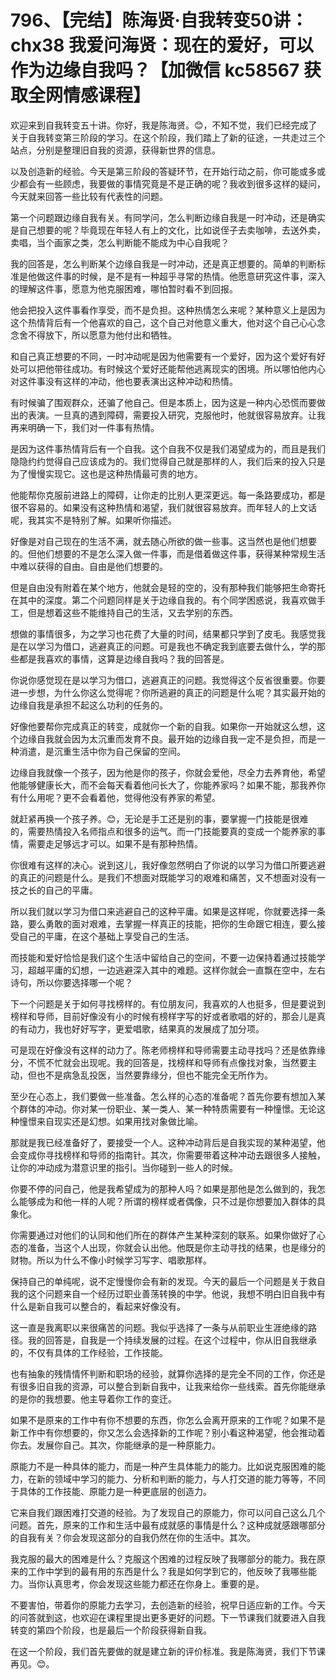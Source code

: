 # 796、【完结】陈海贤·自我转变50讲：chx38 我爱问海贤：现在的爱好，可以作为边缘自我吗？【加微信 kc58567 获取全网情感课程】

欢迎来到自我转变五十讲。你好，我是陈海贤。😊，不知不觉，我们已经完成了关于自我转变第三阶段的学习。在这个阶段，我们踏上了新的征途，一共走过三个站点，分别是整理旧自我的资源，获得新世界的信息。

以及创造新的经验。今天是第三阶段的答疑环节，在开始行动之前，你可能或多或少都会有一些顾虑，我要做的事情究竟是不是正确的呢？我收到很多这样的疑问，今天就来回答一些比较有代表性的问题。

第一个问题跟边缘自我有关。有同学问，怎么判断边缘自我是一时冲动，还是确实是自己想要的呢？毕竟现在年轻人有上的文化，比如说侄子去卖咖啡，去送外卖，卖唱，当个画家之类，怎么判断能不能成为中心自我呢？

我的回答是，怎么判断某个边缘自我是一时冲动，还是真正想要的。简单的判断标准是他做这件事的时候，是不是有一种超乎寻常的热情。他愿意研究这件事，深入的理解这件事，愿意为他克服困难，哪怕暂时看不到回报。

他会把投入这件事看作享受，而不是负担。这种热情怎么来呢？某种意义上是因为这个热情背后有一个他喜欢的自己，这个自己对他意义重大，他对这个自己心心念念舍不得放下，所以愿意为他付出和牺牲。

和自己真正想要的不同，一时冲动呢是因为他需要有一个爱好，因为这个爱好有好处可以把他带往成功。有时候这个爱好还能帮他逃离现实的困境。所以哪怕他内心对这件事没有这样的冲动，他也要表演出这种冲动和热情。

有时候骗了围观群众，还骗了他自己。但是本质上，因为这是一种内心恐慌而要做出的表演。一旦真的遇到障碍，需要投入研究，克服他时，他就很容易放弃。让我再来明确一下，我们对一件事有热情。

是因为这件事热情背后有一个自我。这个自我不仅是我们渴望成为的，而且是我们隐隐约约觉得自己应该成为的。我们觉得自己就是那样的人，我们后来的投入只是为了慢慢实现它。这也是这种热情最可贵的地方。

他能帮你克服前进路上的障碍，让你走的比别人更深更远。每一条路要成功，都是很不容易的。如果没有这种热情和渴望，我们就很容易放弃。而年轻人的上文话呢，我其实不是特别了解。如果听你描述。

好像是对自己现在的生活不满，就去随心所欲的做一些事。这当然也是他们想要的。但他们想要的不是怎么深入做一件事，而是借着做这件事，获得某种常规生活中难以获得的自由。自由是他们想要的。

但是自由没有附着在某个地方，他就会是轻的空的，没有那种我们能够把生命寄托在其中的深度。第二个问题同样是关于边缘自我的。有个同学困惑说，我喜欢做手工，但是想着这些不能维持自己的生活，又去学别的东西。

想做的事情很多，为之学习也花费了大量的时间，结果都只学到了皮毛。我感觉我是在以学习为借口，逃避真正的问题。可是我也不确定我到底要去做什么，学的那些都是我喜欢的事情，这算是边缘自我吗？我的回答是。

你说你感觉现在是以学习为借口，逃避真正的问题。我觉得这个反省很重要。你要进一步想，为什么你这么觉得呢？你所逃避的真正的问题是什么呢？其实最开始的边缘自我是承担不起这么功利的任务的。

好像他要帮你完成真正的转变，成就你一个新的自我。如果你一开始就这么想，这个边缘自我就会因为太沉重而发育不良。最开始的边缘自我一定不是负担，而是一种消遣，是沉重生活中你为自己保留的空间。

边缘自我就像一个孩子，因为他是你的孩子，你就会爱他，尽全力去养育他，希望他能够健康长大，而不会每天看着他问长大了，你能养家吗？如果不能，那我养你有什么用呢？更不会看着他，觉得他没有养家的希望。

就赶紧再换一个孩子养。😊，无论是手工还是别的事，要掌握一门技能是很难的，需要热情投入名师指点和很多的运气。而一门技能要真的变成一个能养家的事情，需要走足够远才可以。如果不是有那种热情。

你很难有这样的决心。说到这儿，我好像忽然明白了你说的以学习为借口所要逃避的真正的问题是什么。是我们不想面对既能学习的艰难和痛苦，又不想面对没有一技之长的自己的平庸。

所以我们就以学习为借口来逃避自己的这种平庸。如果是这样呢，你就要选择一条路，要么勇敢的面对艰难，去掌握一样真正的技能，把你的生命跟它相连，要么接受自己的平庸，在这个基础上享受自己的生活。

而技能和爱好恰恰是我们这个生活中留给自己的空间，不要一边保持着通过技能学习，超越平庸的幻想，一边逃避深入其中的难题。这样你就会一直飘在空中，左右诗句，所以你要选择哪一个呢？

下一个问题是关于如何寻找榜样的。有位朋友问，我喜欢的人也挺多，但是要说到榜样和导师，目前好像没有小的时候有榜样字写的好或者歌唱的好的，那会儿是真的有动力，我也好好写字，更爱唱歌，结果真的发展成了加分项。

可是现在好像没有这样的动力了。陈老师榜样和导师需要主动寻找吗？还是依靠缘分，不慌不忙就会出现呢。我的回答是，找榜样和导师有点像找对象，当然要主动，但也不是病急乱投医，当然要靠缘分，但也不能完全无所作为。

至少在心态上，我们要做一些准备。怎么样的心态的准备呢？首先你要有想加入某个群体的冲动。你对某一份职业、某一类人、某一种特质需要有一种憧憬。无论这种憧憬来自现实还是幻想。如果用找对象做比喻。

那就是我已经准备好了，要接受一个人。这种冲动背后是自我实现的某种渴望，他会变成你寻找榜样和导师的指南针。其次，你需要带着这种冲动去跟很多人接触，让你的冲动成为潜意识里的指引。当你碰到一些人的时候。

你要不停的问自己，他是我希望成为的那种人吗？如果是那他是怎么做到的，我怎么能够成为和他一样的人呢？所谓的榜样或者偶像，只不过是你想要加入群体的具象化。

你需要通过对他们的认同和他们所在的群体产生某种深刻的联系。如果你做好了心态的准备，当这个人出现，你就会认出他。他既是你主动寻找的结果，也是缘分的财物。所以为什么不像小时候学习写字、唱歌那样。

保持自己的单纯呢，说不定慢慢你会有新的发现。今天的最后一个问题是关于救自我的这个问题来自一个经历过职业善荡转换的中学。他说，我想不明白旧自我中有什么是新自我可以整合的，看起来好像没有。

这一直是我离职以来很痛苦的问题。我似乎选择了一条与从前职业生涯绝缘的路径。我的回答是，自我是一个持续发展的过程。在这个过程中，你从旧自我继承的，不仅有具体的工作经验，工作技能。

也有抽象的残情情怀判断和职场的经验，就算你选择的是完全不同的工作，你还是有很多旧自我的资源，可以整合到新自我中，让我来给你一些线索。首先你能继承的是你的我想要。他主导着你工作的变迁。

如果不是原来的工作中有你不想要的东西，你怎么会离开原来的工作呢？如果不是新工作中有你想要的，你又怎么会选择新的工作呢？别小看这种渴望，他会推动着你去。发展你自己。其次，你能继承的是一种原能力。

原能力不是一种具体的能力，而是一种产生具体能力的能力。比如说克服困难的能力，在新的领域中学习的能力、分析和判断的能力，与人打交道的能力等等，不同于具体的工作技能、原能力是一种更底层的创造力。

它来自我们跟困难打交道的经验。为了发现自己的原能力，你可以问自己这么几个问题。首先，原来的工作和生活中最有成就感的事情是什么？这种成就感跟哪部分的自我有关？你会发现这部分的自我仍然在你的生活中。其次。

我克服的最大的困难是什么？克服这个困难的过程反映了我哪部分的能力。我在原来的工作中学到的最有用的东西是什么？我是如何学到它的，他反映了我哪些能力。当你认真思考，你会发现这些能力都还在你身上。重要的是。

不要害怕，带着你的原能力去学习，去创造新的经验，祝早日适应新的工作。今天的问答就到这，也欢迎在课程里提出更多更好的问题。下一节课我们就要进入自我转变的第四个阶段，也是最后一个阶段获得新自我。

在这一个阶段，我们首先要做的就是建立新的评价标准。我是陈海贤，我们下节课再见。😊。